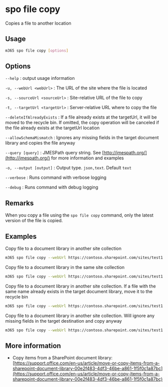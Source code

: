# spo file copy

Copies a file to another location

## Usage

```sh
m365 spo file copy [options]
```

## Options

`--help`
: output usage information

`-u, --webUrl <webUrl>`
: The URL of the site where the file is located

`-s, --sourceUrl <sourceUrl>`
: Site-relative URL of the file to copy

`-t, --targetUrl <targetUrl>`
: Server-relative URL where to copy the file

`--deleteIfAlreadyExists`
: If a file already exists at the targetUrl, it will be moved to the recycle bin. If omitted, the copy operation will be canceled if the file already exists at the targetUrl location

`--allowSchemaMismatch`
: Ignores any missing fields in the target document library and copies the file anyway

`--query [query]`
: JMESPath query string. See [http://jmespath.org/](http://jmespath.org/) for more information and examples

`-o, --output [output]`
: Output type. `json,text`. Default `text`

`--verbose`
: Runs command with verbose logging

`--debug`
: Runs command with debug logging

## Remarks

When you copy a file using the `spo file copy` command, only the latest version of the file is copied.

## Examples

Copy file to a document library in another site collection

```sh
m365 spo file copy --webUrl https://contoso.sharepoint.com/sites/test1 --sourceUrl /Shared%20Documents/sp1.pdf --targetUrl /sites/test2/Shared%20Documents/
```

Copy file to a document library in the same site collection

```sh
m365 spo file copy --webUrl https://contoso.sharepoint.com/sites/test1 --sourceUrl /Shared%20Documents/sp1.pdf --targetUrl /sites/test1/HRDocuments/
```

Copy file to a document library in another site collection. If a file with the same name already exists in the target document library, move it to the recycle bin

```sh
m365 spo file copy --webUrl https://contoso.sharepoint.com/sites/test1 --sourceUrl /Shared%20Documents/sp1.pdf --targetUrl /sites/test2/Shared%20Documents/ --deleteIfAlreadyExists
```

Copy file to a document library in another site collection. Will ignore any missing fields in the target destination and copy anyway

```sh
m365 spo file copy --webUrl https://contoso.sharepoint.com/sites/test1 --sourceUrl /Shared%20Documents/sp1.pdf --targetUrl /sites/test2/Shared%20Documents/ --allowSchemaMismatch
```

## More information

- Copy items from a SharePoint document library: [https://support.office.com/en-us/article/move-or-copy-items-from-a-sharepoint-document-library-00e2f483-4df3-46be-a861-1f5f0c1a87bc](https://support.office.com/en-us/article/move-or-copy-items-from-a-sharepoint-document-library-00e2f483-4df3-46be-a861-1f5f0c1a87bc)